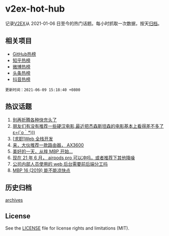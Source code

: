 # v2ex-hot-hub

 记录[V2EX](https://www.v2ex.com/)从 2021-01-06 日至今的热门话题。每小时抓取一次数据，按天[归档](archives)。
 
 ## 相关项目

- [GitHub热榜](https://github.com/snaildev/github-hot-hub)
- [知乎热榜](https://github.com/snaildev/zhihu-hot-hub)
- [微博热榜](https://github.com/snaildev/weibo-hot-hub)
- [头条热榜](https://github.com/snaildev/toutiao-hot-hub)
- [抖音热榜](https://github.com/snaildev/douyin-hot-hub)


 `更新时间：2021-06-09 15:18:40 +0800`

## 热议话题

1. [别再折腾各种快充头了](https://www.v2ex.com/t/782291)
1. [朋友们有没有推荐一些硬汉电影,最近把杰森斯坦森的电影基本上看得差不多了ε=(´ο｀*)))](https://www.v2ex.com/t/782201)
1. [[求职]Web 全栈开发](https://www.v2ex.com/t/782290)
1. [来，大伙推荐一款路由器， AX3600](https://www.v2ex.com/t/782187)
1. [美好的一天，从摔 MBP 开始...](https://www.v2ex.com/t/782320)
1. [现在 21 年 6 月， airpods pro 可以冲吗，或者推荐下其他降噪](https://www.v2ex.com/t/782310)
1. [公司内部人员使用的 web 后台需要前后端分工吗](https://www.v2ex.com/t/782274)
1. [MBP 16 (2019) 能不能凉快点](https://www.v2ex.com/t/782299)

## 历史归档

[archives](archives)

## License

See the [LICENSE](LICENSE) file for license rights and limitations (MIT).
